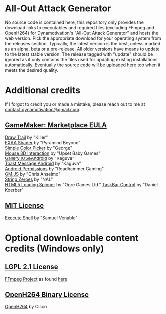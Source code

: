 # All-Out Attack Generator
No source code is contained here, this repository only provides the download links to executables and required files (excluding FFmpeg and OpenH264) for Dynamotivation's "All-Out Attack Generator" and hosts the web version. Pick the appropriate download for your operating system from the releases section. Typically, the latest version is the best, unless marked as an alpha, beta or a pre-release. All older versions have means to update to the latest stable version. The release tagged with "update" should be ignored as it only contains the files used for updating existing installations automatically. Eventually the source code will be uploaded here too when it meets the desired quality.

# Additional credits
If I forgot to credit you or made a mistake, please reach out to me at [contact.dynamotivation@gmail.com](mailto:contact.dynamotivation@gmail.com)

## [GameMaker: Marketplace EULA](https://marketplace.yoyogames.com/eula)
[Draw Trail](https://marketplace.yoyogames.com/assets/212/draw-trail) by "Killer"\
[FXAA Shader](https://marketplace.yoyogames.com/assets/1360/fxaa-shader) by "Pyramind Beyond"\
[Simple Color Picker](https://marketplace.yoyogames.com/assets/728/simple-color-picker) by "George"\
[Mouse 3D Interaction](https://marketplace.yoyogames.com/assets/2252/mouse-3d-interaction) by "Upset Baby Games"\
[Gallery iOS&Android](https://marketplace.yoyogames.com/assets/3960/gallery-ios-android) by "Kaguva"\
[Toast Message Android](https://marketplace.yoyogames.com/assets/4230/toast-message-android) by "Kaguva"\
[Android Permissions](https://marketplace.yoyogames.com/assets/4880/android-permissions) by "Roadhammer Gaming"\
[GM.JS](https://marketplace.yoyogames.com/assets/3454/gm-js) by "Chris Anselmo"\
[String Zeroes](https://marketplace.yoyogames.com/assets/157/string-zeroes) by "NAL"\
[HTML5 Loading Spinner](https://marketplace.yoyogames.com/assets/630/html5-loading-spinner) by "Ogre Games Ltd."
[TaskBar Control](https://marketplace.yoyogames.com/assets/6151/taskbar-control) by "Daniel Koerber"

## [MIT License](https://opensource.org/licenses/MIT)
[Execute Shell](https://marketplace.yoyogames.com/assets/575/execute-shell) by "Samuel Venable"

# Optional downloadable content credits (Windows only)
## [LGPL 2.1 License](https://www.gnu.org/licenses/old-licenses/lgpl-2.1.html)
[FFmpeg Project](http://ffmpeg.org/) as found [here](https://github.com/Dynamotivation/FFmpeg)

## [OpenH264 Binary License](https://www.openh264.org/BINARY_LICENSE.txt)
[OpenH264](https://www.openh264.org/) by Cisco
